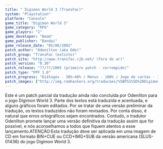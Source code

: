 ```yaml
---
title: " Digimon World 3 (TransFac)"
system: "Playstation"
platform: "Console"
game_title: "Digimon World 3"
game_category: "RPG"
game_players: "1"
game_developer: "Boom"
game_publisher: "Bandai"
game_release_date: "05/06/2002"
patch_author: "Odenilton (aka Ode)"
patch_group: "TransFac (extinto)"
patch_site: "http://www.transfac.cjb.net/ (fora do ar)"
patch_version: "0.30"
patch_release: "??/??/2005 (primeiro patch - corrompido)"
patch_type: "PPF 1.0"
patch_progress: "Diálogos - 30%~40% / Menus - 100% / Jogo de cartas - 100% / Cartas - 10% / Itens - 20% / Nomes das cidades - 90%"
patch_images: ["http://img.romhackers.org/traducoes/%5BPS1%5D%20Digimon%20World%203%20-%20TransFac%20-%201.jpg","http://img.romhackers.org/traducoes/%5BPS1%5D%20Digimon%20World%203%20-%20TransFac%20-%202.jpg","http://img.romhackers.org/traducoes/%5BPS1%5D%20Digimon%20World%203%20-%20TransFac%20-%203.jpg"]
---
```

Este é um patch parcial da tradução ainda não concluída por Odenilton para o jogo Digimon World 3. Parte dos textos está traduzida e acentuada, e alguns gráficos foram editados. Por se tratar de uma versão preliminar da tradução, os textos traduzidos não foram revisados. Por conta disso, é natural que erros ortográficos sejam encontrados. Contudo, o tradutor Odenilton promete lançar uma versão definitiva da tradução assim que for possível, e nós aconselhamos a todos que fiquem atentos a esse lançamento.ATENÇÃO:Esta tradução deve ser aplicada em uma imagem de CD em formato BIN+CUE ou CCD+IMG+SUB da versão americana (SLUS-01436) do jogo Digimon World 3.